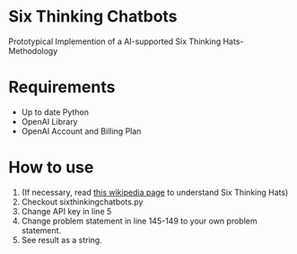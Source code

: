 # Six Thinking Chatbots
Prototypical Implemention of a AI-supported Six Thinking Hats-Methodology

# Requirements
* Up to date Python
* OpenAI Library
* OpenAI Account and Billing Plan

# How to use
1. (If necessary, read [this wikipedia page](https://en.wikipedia.org/wiki/Six_Thinking_Hats) to understand Six Thinking Hats)
2. Checkout sixthinkingchatbots.py
3. Change API key in line 5
4. Change problem statement in line 145-149 to your own problem statement.
5. See result as a string.
